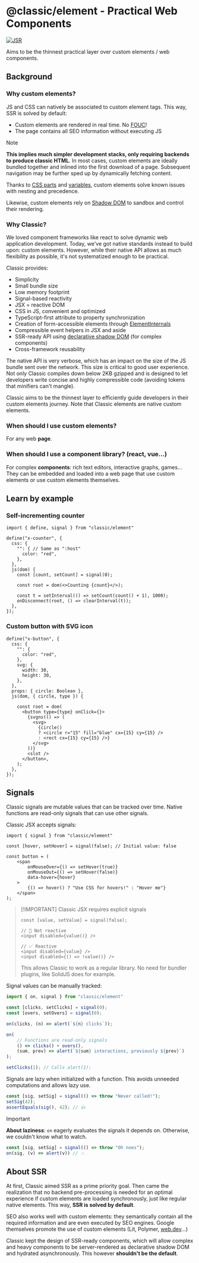 # @classic/element - Practical Web Components

[![JSR](https://jsr.io/badges/@classic/element)](https://jsr.io/@classic/element)

Aims to be the thinnest practical layer over custom elements / web components.

## Background

### Why custom elements?

JS and CSS can natively be associated to custom element tags. This way, SSR is solved by default:

- Custom elements are rendered in real time. No [FOUC](https://en.wikipedia.org/wiki/Flash_of_unstyled_content)!
- The page contains all SEO information without executing JS

> [!NOTE]
> **This implies much simpler development stacks, only requiring backends to produce classic HTML**.
> In most cases, custom elements are ideally bundled together and inlined into the first download of a page. Subsequent navigation may be further sped up by dynamically fetching content.

Thanks to [CSS parts](https://developer.mozilla.org/en-US/docs/Web/CSS/CSS_shadow_parts) and [variables](https://developer.mozilla.org/en-US/docs/Web/CSS/Using_CSS_custom_properties), custom elements solve known issues with nesting and precedence.

Likewise, custom elements rely on [Shadow DOM](https://developer.mozilla.org/en-US/docs/Web/API/Web_components/Using_shadow_DOM) to sandbox and control their rendering.

### Why Classic?
We loved component frameworks like react to solve dynamic web application development. Today, we've got native standards instead to build upon: custom elements. However, while their native API allows as much flexibility as possible, it's not systematized enough to be practical.

Classic provides:
- Simplicity
- Small bundle size
- Low memory footprint
- Signal-based reactivity
- JSX = reactive DOM
- CSS in JS, convenient and optimized
- TypeScript-first attribute to property synchronization
- Creation of form-accessible elements through [ElementInternals](https://developer.mozilla.org/en-US/docs/Web/API/ElementInternals)
- Compressible event helpers in JSX and aside
- SSR-ready API using [declarative shadow DOM](https://developer.mozilla.org/en-US/docs/Web/API/Web_components/Using_shadow_DOM#declaratively_with_html) (for complex components)
- Cross-framework reusability

The native API is very verbose, which has an impact on the size of the JS bundle sent over the network. This size is critical to good user experience. Not only Classic compiles down below 2KB gzipped and is designed to let developers write concise and highly compressible code (avoiding tokens that minifiers can't mangle).

Classic aims to be the thinnest layer to efficiently guide developers in their custom elements journey. Note that Classic elements are native custom elements.

### When should I use custom elements?
For any web **page**.

### When should I use a component library? (react, vue...)
For complex **components**: rich text editors, interactive graphs, games... They can be embedded and loaded into a web page that use custom elements or use custom elements themselves.

## Learn by example

### Self-incrementing counter

```tsx
import { define, signal } from "classic/element"

define("x-counter", {
  css: {
    "": { // Same as ":host"
      color: "red",
    },
  },
  js(dom) {
    const [count, setCount] = signal(0);
    
    const root = dom(<>Counting {count}</>);

    const t = setInterval(() => setCount(count() + 1), 1000);
    onDisconnect(root, () => clearInterval(t));
  },
});
```

### Custom button with SVG icon
```tsx
define("x-button", {
  css: {
    "": {
      color: "red",
    },
    svg: {
      width: 30,
      height: 30,
    },
  },
  props: { circle: Boolean },
  js(dom, { circle, type }) {

    const root = dom(
      <button type={type} onClick={}>
        {svgns(() => (
          <svg>
            {circle()
            ? <circle r="15" fill="blue" cx={15} cy={15} />
	        : <rect cx={15} cy={15} />}
          </svg>
        ))}
        <slot />
      </button>,
    );
  },
});
```

## Signals

Classic signals are mutable values that can be tracked over time. Native functions are read-only signals that can use other signals.

Classic JSX accepts signals:

```tsx
import { signal } from "classic/element"

const [hover, setHover] = signal(false); // Initial value: false

const button = (
	<span
		onMouseOver={() => setHover(true)}
		onMouseOut={() => setHover(false)}
		data-hover={hover}
	>
		{() => hover() ? "Use CSS for hovers!" : "Hover me"}
	</span>
);
```

> [!IMPORTANT] Classic JSX requires explicit signals
> ```tsx
> const [value, setValue] = signal(false);
> 
> // 🛑 Not reactive
> <input disabled={value()} />
> 
> // ✅ Reactive
> <input disabled={value} />
> <input disabled={() => !value()} />
> ```
> This allows Classic to work as a regular library. No need for bundler plugins, like SolidJS does for example.

Signal values can be manually tracked:

```ts
import { on, signal } from "classic/element"

const [clicks, setClicks] = signal(0);
const [overs, setOvers] = signal(0);

on(clicks, (n) => alert(`${n} clicks`));

on(
	// Functions are read-only signals
	() => clicks() + overs(),
	(sum, prev) => alert(`${sum} interactions, previously ${prev}`)
);

setClicks(1); // Calls alert(1);
```

Signals are lazy when initialized with a function. This avoids unneeded computations and allows lazy use.

```ts
const [sig, setSig] = signal(() => throw "Never called!");
setSig(42);
assertEquals(sig(), 42); // 👍
```

> [!IMPORTANT]
> **About laziness**: `on` eagerly evaluates the signals it depends on. Otherwise, we couldn't know what to watch.
> ```ts
> const [sig, setSig] = signal(() => throw "Oh noes");
> on(sig, (v) => alert(v)) // 💥
> ```

## About SSR

At first, Classic aimed SSR as a prime priority goal. Then came the realization that no backend pre-processing is needed for an optimal experience if custom elements are loaded synchronously, just like regular native elements. This way, **SSR is solved by default**.

SEO also works well with custom elements: they semantically contain all the required information and are even executed by SEO engines. Google themselves promote the use of custom elements (Lit, Polymer, [web.dev](https://web.dev/articles/web-components)...)

Classic kept the design of SSR-ready components, which will allow complex and heavy components to be server-rendered as declarative shadow DOM and hydrated asynchronously. This however **shouldn't be the default**.
